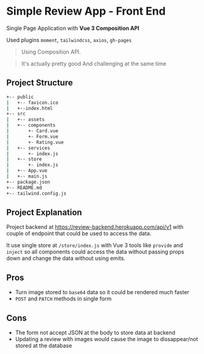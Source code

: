 # Simple Review App - Front End

Single Page Application with **Vue 3 Composition API**

Used plugins `moment`, `tailwindcss`, `axios`, `gh-pages`

> Using Composition API.

> It's actually pretty good
> And challenging at the same time

## Project Structure

```sh
+-- public
|   +-- favicon.ico
|   +--index.html
+-- src
|   +-- assets
|   +-- components
|       +- Card.vue
|       +- Form.vue
|       +- Rating.vue
|   +-- services
|       +- index.js
|   +-- store
|       +- index.js
|   +-- App.vue
|   +-- main.js
+-- package.json
+-- README.md
+-- tailwind.config.js

```

## Project Explanation

Project backend at https://review-backend.herokuapp.com/api/v1 with couple of endpoint that could be used to access the data.

It use single store at `/store/index.js` with Vue 3 tools like `provide` and `inject` so all components could access the data without passing props down and change the data without using emits.

## Pros

- Turn image stored to `base64` data so it could be rendered much faster
- `POST` and `PATCH` methods in single form

## Cons

- The form not accept JSON at the body to store data at backend
- Updating a review with images would cause the image to dissappear/not stored at the database
